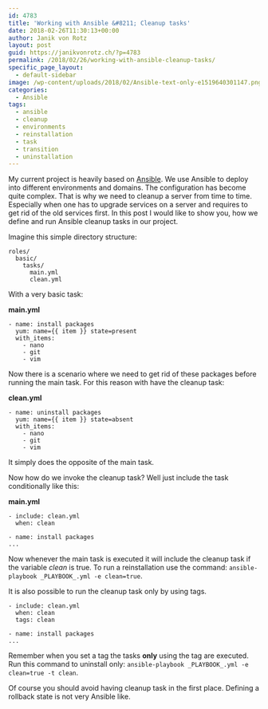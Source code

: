 ```yaml
---
id: 4783
title: 'Working with Ansible &#8211; Cleanup tasks'
date: 2018-02-26T11:30:13+00:00
author: Janik von Rotz
layout: post
guid: https://janikvonrotz.ch/?p=4783
permalink: /2018/02/26/working-with-ansible-cleanup-tasks/
specific_page_layout:
  - default-sidebar
image: /wp-content/uploads/2018/02/Ansible-text-only-e1519640301147.png
categories:
  - Ansible
tags:
  - ansible
  - cleanup
  - environments
  - reinstallation
  - task
  - transition
  - uninstallation
---
```

My current project is heavily based on [Ansible](https://www.ansible.com/). We use Ansible to deploy into different environments and domains. The configuration has become quite complex. That is why we need to cleanup a server from time to time. Especially when one has to upgrade services on a server and requires to get rid of the old services first. In this post I would like to show you, how we define and run Ansible cleanup tasks in our project.
<!--more-->

Imagine this simple directory structure:

```
roles/
  basic/
    tasks/
      main.yml
      clean.yml
```

With a very basic task:

**main.yml**

```
- name: install packages
  yum: name={{ item }} state=present
  with_items:
    - nano
    - git
    - vim
```

Now there is a scenario where we need to get rid of these packages before running the main task. For this reason with have the cleanup task:

**clean.yml**

```
- name: uninstall packages
  yum: name={{ item }} state=absent
  with_items:
    - nano
    - git
    - vim
```

It simply does the opposite of the main task.

Now how do we invoke the cleanup task? Well just include the task conditionally like this:

**main.yml**

```
- include: clean.yml
  when: clean

- name: install packages
...
```

Now whenever the main task is executed it will include the cleanup task if the variable *clean* is true. To run a reinstallation use the command: `ansible-playbook _PLAYBOOK_.yml -e clean=true`.

It is also possible to run the cleanup task only by using tags.

```
- include: clean.yml
  when: clean
  tags: clean

- name: install packages
...
```

Remember when you set a tag the tasks **only** using the tag are executed. Run this command to uninstall only: `ansible-playbook _PLAYBOOK_.yml -e clean=true -t clean`.

Of course you should avoid having cleanup task in the first place. Defining a rollback state is not very Ansible like.
